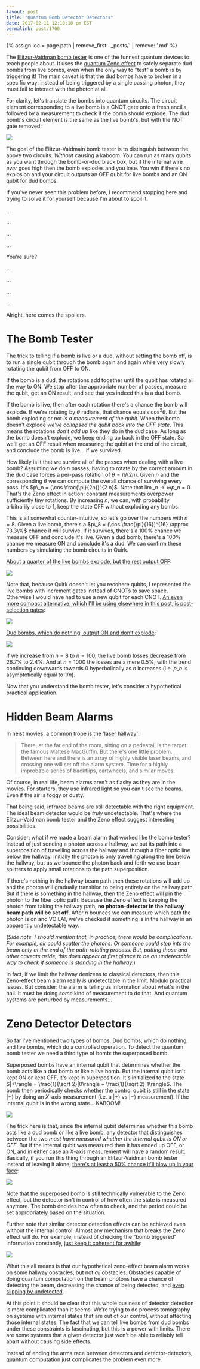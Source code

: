 ```yaml
---
layout: post
title: "Quantum Bomb Detector Detectors"
date: 2017-02-11 12:10:10 pm EST
permalink: post/1700
---
```


{% assign loc = page.path | remove_first: '_posts/' | remove: '.md' %}

The [Elitzur-Vaidman bomb tester](https://en.wikipedia.org/wiki/Elitzur%E2%80%93Vaidman_bomb_tester) is one of the funnest quantum devices to teach people about.
It uses the [quantum Zeno effect](https://en.wikipedia.org/wiki/Quantum_Zeno_effect) to safely separate dud bombs from live bombs, even when the only way to "test" a bomb is by triggering it!
The main caveat is that the dud bombs have to broken in a specific way: instead of being triggered by a single passing photon, they must fail to interact with the photon at all.

For clarity, let's translate the bombs into quantum circuits.
The circuit element corresponding to a live bomb is a CNOT gate onto a fresh ancilla, followed by a measurement to check if the bomb should explode.
The dud bomb's circuit element is the same as the live bomb's, but with the NOT gate removed:

<img style="max-width:100%;" src="/assets/{{ loc }}/live-and-dud-bombs.png"/>

The goal of the Elitzur-Vaidmain bomb tester is to distinguish between the above two circuits.
*Without* causing a kaboom.
You can run as many qubits as you want through the bomb-or-dud black box, but if the internal wire *ever* goes high then the bomb explodes and you lose.
You win if there's no explosion and your circuit outputs an OFF qubit for live bombs and an ON qubit for dud bombs.

If you've never seen this problem before, I recommend stopping here and trying to solve it for yourself because I'm about to spoil it.

...

...

...

...

You're sure?

...

...

...

...

Alright, here comes the spoilers.

# The Bomb Tester

The trick to telling if a bomb is live or a dud, without setting the bomb off, is to run a single qubit through the bomb again and again while very slowly rotating the qubit from OFF to ON.

If the bomb is a dud, the rotations add together until the qubit has rotated all the way to ON.
We stop after the appropriate number of passes, measure the qubit, get an ON result, and see that yes indeed this is a dud bomb.

If the bomb is live, then after each rotation there's a chance the bomb will explode.
If we're rotating by $\theta$ radians, that chance equals $\cos^2 \theta$.
But the bomb exploding or not *is a measurement of the qubit*.
When the bomb doesn't explode *we've collapsed the qubit back into the OFF state*.
This means the rotations *don't add up* like they do in the dud case.
As long as the bomb doesn't explode, we keep ending up back in the OFF state.
So we'll get an OFF result when measuring the qubit at the end of the circuit, and conclude the bomb is live... if we survived.

How likely is it that we survive all of the passes when dealing with a live bomb?
Assuming we do $n$ passes, having to rotate by the correct amount in the dud case forces a per-pass rotation of $\theta = \pi/(2n)$.
Given $n$ and the corresponding $\theta$ we can compute the overall chance of surviving every pass.
It's $p\_n = (\cos \frac{\pi}{2n})^{2 n}$.
Note that $\lim\_{n \rightarrow \infty} p\_n = 0$.
That's the Zeno effect in action: constant measurements overpower sufficiently tiny rotations.
By increasing $n$, we can, with probability arbitrarily close to 1, keep the state OFF without exploding any bombs.

This is all somewhat counter-intuitive, so let's go over the numbers with $n=8$.
Given a live bomb, there's a $p\_8 = (\cos \frac{\pi}{16})^{16} \approx 73.3\%$ chance it will survive.
If it survives, there's a 100% chance we measure OFF and conclude it's live.
Given a dud bomb, there's a 100% chance we measure ON and conclude it's a dud.
We can confirm these numbers by simulating the bomb circuits in Quirk.

[About a quarter of the live bombs explode, but the rest output OFF](http://algorithmicassertions.com/quirk#circuit=%7B%22cols%22%3A%5B%5B%22X%5E%E2%85%9B%22%5D%2C%5B%22%E2%80%A2%22%2C%22inc4%22%5D%2C%5B%22X%5E%E2%85%9B%22%2C%22Chance4%22%5D%2C%5B%22%E2%80%A2%22%2C%22inc4%22%5D%2C%5B%22X%5E%E2%85%9B%22%2C%22Chance4%22%5D%2C%5B%22%E2%80%A2%22%2C%22inc4%22%5D%2C%5B%22X%5E%E2%85%9B%22%2C%22Chance4%22%5D%2C%5B%22%E2%80%A2%22%2C%22inc4%22%5D%2C%5B%22X%5E%E2%85%9B%22%2C%22Chance4%22%5D%2C%5B%22%E2%80%A2%22%2C%22inc4%22%5D%2C%5B%22X%5E%E2%85%9B%22%2C%22Chance4%22%5D%2C%5B%22%E2%80%A2%22%2C%22inc4%22%5D%2C%5B%22X%5E%E2%85%9B%22%2C%22Chance4%22%5D%2C%5B%22%E2%80%A2%22%2C%22inc4%22%5D%2C%5B%22X%5E%E2%85%9B%22%2C%22Chance4%22%5D%2C%5B%22%E2%80%A2%22%2C%22inc4%22%5D%2C%5B1%2C%22%E2%97%A6%22%2C%22%E2%97%A6%22%2C%22%E2%97%A6%22%2C%22%E2%97%A6%22%2C%22X%22%5D%2C%5B1%2C1%2C1%2C1%2C1%2C%22Chance%22%5D%2C%5B%22Chance%22%2C1%2C1%2C1%2C1%2C%22%E2%80%A2%22%5D%5D%7D):

<img style="max-width:100%;" src="/assets/{{ loc }}/live-bomb-circuit.png"/>

Note that, because Quirk doesn't let you recohere qubits, I represented the live bombs with increment gates instead of CNOTs to save space.
Otherwise I would have had to use a new qubit for each CNOT.
[An even more compact alternative, which I'll be using elsewhere in this post, is post-selection gates](http://algorithmicassertions.com/quirk#circuit=%7B%22cols%22%3A%5B%5B%22X%5E%E2%85%9B%22%5D%2C%5B%22%E2%80%A2%22%2C%22X%22%5D%2C%5B%22X%5E%E2%85%9B%22%2C%22%7C0%E2%9F%A9%E2%9F%A80%7C%22%5D%2C%5B%22%E2%80%A2%22%2C%22X%22%5D%2C%5B%22X%5E%E2%85%9B%22%2C%22%7C0%E2%9F%A9%E2%9F%A80%7C%22%5D%2C%5B%22%E2%80%A2%22%2C%22X%22%5D%2C%5B%22X%5E%E2%85%9B%22%2C%22%7C0%E2%9F%A9%E2%9F%A80%7C%22%5D%2C%5B%22%E2%80%A2%22%2C%22X%22%5D%2C%5B%22X%5E%E2%85%9B%22%2C%22%7C0%E2%9F%A9%E2%9F%A80%7C%22%5D%2C%5B%22%E2%80%A2%22%2C%22X%22%5D%2C%5B%22X%5E%E2%85%9B%22%2C%22%7C0%E2%9F%A9%E2%9F%A80%7C%22%5D%2C%5B%22%E2%80%A2%22%2C%22X%22%5D%2C%5B%22X%5E%E2%85%9B%22%2C%22%7C0%E2%9F%A9%E2%9F%A80%7C%22%5D%2C%5B%22%E2%80%A2%22%2C%22X%22%5D%2C%5B%22X%5E%E2%85%9B%22%2C%22%7C0%E2%9F%A9%E2%9F%A80%7C%22%5D%2C%5B%22%E2%80%A2%22%2C%22X%22%5D%2C%5B%22Chance%22%2C%22%7C0%E2%9F%A9%E2%9F%A80%7C%22%5D%5D%7D):

<img style="max-width:100%;" src="/assets/{{ loc }}/live-bomb-circuit-postselection.png"/>

[Dud bombs, which do nothing, output ON and don't explode](http://algorithmicassertions.com/quirk#circuit=%7B%22cols%22%3A%5B%5B%22X%5E%E2%85%9B%22%5D%2C%5B%22%E2%80%A2%22%2C%22~n89m%22%5D%2C%5B%22X%5E%E2%85%9B%22%2C%22Chance4%22%5D%2C%5B%22%E2%80%A2%22%2C%22~n89m%22%5D%2C%5B%22X%5E%E2%85%9B%22%2C%22Chance4%22%5D%2C%5B%22%E2%80%A2%22%2C%22~n89m%22%5D%2C%5B%22X%5E%E2%85%9B%22%2C%22Chance4%22%5D%2C%5B%22%E2%80%A2%22%2C%22~n89m%22%5D%2C%5B%22X%5E%E2%85%9B%22%2C%22Chance4%22%5D%2C%5B%22%E2%80%A2%22%2C%22~n89m%22%5D%2C%5B%22X%5E%E2%85%9B%22%2C%22Chance4%22%5D%2C%5B%22%E2%80%A2%22%2C%22~n89m%22%5D%2C%5B%22X%5E%E2%85%9B%22%2C%22Chance4%22%5D%2C%5B%22%E2%80%A2%22%2C%22~n89m%22%5D%2C%5B%22X%5E%E2%85%9B%22%2C%22Chance4%22%5D%2C%5B%22%E2%80%A2%22%2C%22~n89m%22%5D%2C%5B1%2C%22%E2%97%A6%22%2C%22%E2%97%A6%22%2C%22%E2%97%A6%22%2C%22%E2%97%A6%22%2C%22X%22%5D%2C%5B1%2C1%2C1%2C1%2C1%2C%22Chance%22%5D%2C%5B%22Chance%22%2C1%2C1%2C1%2C1%2C%22%E2%80%A2%22%5D%5D%2C%22gates%22%3A%5B%7B%22id%22%3A%22~n89m%22%2C%22name%22%3A%22dud%22%2C%22circuit%22%3A%7B%22cols%22%3A%5B%5B%22%E2%80%A6%22%2C%22%E2%80%A6%22%2C%22%E2%80%A6%22%2C%22%E2%80%A6%22%5D%5D%7D%7D%5D%7D):

<img style="max-width:100%;" src="/assets/{{ loc }}/dud-bomb-circuit.png"/>

If we increase from $n=8$ to $n=100$, the live bomb losses decrease from $26.7 \%$ to $2.4 \%$.
And at $n=1000$ the losses are a mere $0.5 \%$, with the trend continuing downwards towards 0 hyperbolically as $n$ increases (i.e. $p\_n$ is asymptotically equal to $1/n$).

Now that you understand the bomb tester, let's consider a hypothetical practical application.

# Hidden Beam Alarms

In heist movies, a common trope is the '[laser hallway](http://tvtropes.org/pmwiki/discussion.php?id=kzqd8x3fn16t4vu2x54c3o0x)':

> There, at the far end of the room, sitting on a pedestal, is the target: the famous Maltese MacGuffin.
> But there's one little problem.
> Between here and there is an array of highly visible laser beams, and crossing one will set off the alarm system.
> Time for a highly improbable series of backflips, cartwheels, and similar moves. 

Of course, in real life, beam alarms aren't as flashy as they are in the movies.
For starters, they use infrared light so you can't see the beams.
Even if the air is foggy or dusty.

That being said, infrared beams are still detectable with the right equipment.
The ideal beam detector would be *truly* undetectable.
That's where the Elitzur-Vaidman bomb tester and the Zeno effect suggest interesting possibilities.

Consider: what if we made a beam alarm that worked like the bomb tester?
Instead of just sending a photon across a hallway, we put its path into a superposition of travelling across the hallway and through a fiber optic line below the hallway.
Initially the photon is only travelling along the line below the hallway, but as we bounce the photon back and forth we use beam splitters to apply small rotations to the path superposition.

If there's nothing in the hallway beam path then these rotations will add up and the photon will gradually transition to being entirely on the hallway path.
But if there *is* something in the hallway, then the Zeno effect will pin the photon to the fiber optic path.
Because the Zeno effect is keeping the photon from taking the hallway path, **no photon-detector in the hallway beam path will be set off**.
After $n$ bounces we can measure which path the photon is on and VOILA!, we've checked if something is in the hallway in an apparently undetectable way.

(*Side note. I should mention that, in practice, there would be complications.
For example, air could scatter the photons.
Or someone could step into the beam only at the end of the path-rotating process.
But, putting those and other caveats aside, this does appear at first glance to be an undetectable way to check if someone is standing in the hallway.*)

In fact, if we limit the hallway denizens to classical detectors, then this Zeno-effect beam alarm really *is* undetectable in the limit.
Modulo practical issues.
But consider: the alarm is telling us information about what's in the hall.
It must be doing *some* kind of measurement to do that.
And quantum systems are perturbed by measurements...

# Zeno Detector Detectors

So far I've mentioned two types of bombs.
Dud bombs, which do nothing, and live bombs, which do a controlled operation.
To detect the quantum bomb tester we need a third type of bomb: the superposed bomb.

Superposed bombs have an internal qubit that determines whether the bomb acts like a dud bomb or like a live bomb.
But the internal qubit isn't kept ON or kept OFF, it's kept in superposition.
It's initialized to the state $|+\rangle = \frac{1}{\sqrt 2}|0\rangle + \frac{1}{\sqrt 2}|1\rangle$.
The bomb then periodically checks whether the control qubit is still in the state $|+\rangle$ by doing an $X$-axis measurement (i.e. a $|+\rangle$ vs $|-\rangle$ measurement).
If the internal qubit is in the wrong state... KABOOM!

<img style="max-width:100%;" src="/assets/{{ loc }}/superposed-bomb.png"/>

The trick here is that, since the internal qubit determines whether this bomb acts like a dud bomb or like a live bomb, any detector that distinguishes between the two *must have measured whether the internal qubit is ON or OFF*.
But if the internal qubit was measured then it has ended up OFF, or ON, and in either case an $X$-axis measurement will have a random result.
Basically, if you run this thing through an Elitzur-Vaidman bomb tester instead of leaving it alone, [there's at least a 50% chance it'll blow up in your face](http://algorithmicassertions.com/quirk#circuit=%7B%22cols%22%3A%5B%5B%22X%5E%E2%85%9B%22%2C1%2C%22H%22%5D%2C%5B%22%E2%80%A2%22%2C%22X%22%2C%22%E2%80%A2%22%5D%2C%5B%22X%5E%E2%85%9B%22%2C%22%7C0%E2%9F%A9%E2%9F%A80%7C%22%5D%2C%5B%22%E2%80%A2%22%2C%22X%22%2C%22%E2%80%A2%22%5D%2C%5B%22X%5E%E2%85%9B%22%2C%22%7C0%E2%9F%A9%E2%9F%A80%7C%22%5D%2C%5B%22%E2%80%A2%22%2C%22X%22%2C%22%E2%80%A2%22%5D%2C%5B%22X%5E%E2%85%9B%22%2C%22%7C0%E2%9F%A9%E2%9F%A80%7C%22%5D%2C%5B%22%E2%80%A2%22%2C%22X%22%2C%22%E2%80%A2%22%5D%2C%5B%22X%5E%E2%85%9B%22%2C%22%7C0%E2%9F%A9%E2%9F%A80%7C%22%5D%2C%5B%22%E2%80%A2%22%2C%22X%22%2C%22%E2%80%A2%22%5D%2C%5B%22X%5E%E2%85%9B%22%2C%22%7C0%E2%9F%A9%E2%9F%A80%7C%22%5D%2C%5B%22%E2%80%A2%22%2C%22X%22%2C%22%E2%80%A2%22%5D%2C%5B%22X%5E%E2%85%9B%22%2C%22%7C0%E2%9F%A9%E2%9F%A80%7C%22%5D%2C%5B%22%E2%80%A2%22%2C%22X%22%2C%22%E2%80%A2%22%5D%2C%5B%22X%5E%E2%85%9B%22%2C%22%7C0%E2%9F%A9%E2%9F%A80%7C%22%5D%2C%5B%22%E2%80%A2%22%2C%22X%22%2C%22%E2%80%A2%22%5D%2C%5B%22Chance%22%2C%22%7C0%E2%9F%A9%E2%9F%A80%7C%22%2C%22%7C%2B%E2%9F%A9%E2%9F%A8%2B%7C%22%5D%5D%7D):

<img style="max-width:100%;" src="/assets/{{ loc }}/internal-check-bomb-circuit.png"/>

Note that the superposed bomb is still technically vulnerable to the Zeno effect, but the detector isn't in control of how often the state is measured anymore.
The bomb decides how often to check, and the period could be set appropriately based on the situation.

Further note that similar detector detection effects can be achieved even without the internal control.
Almost any mechanism that breaks the Zeno effect will do.
For example, instead of checking the "bomb triggered" information constantly, [just keep it coherent for awhile](http://algorithmicassertions.com/quirk#circuit=%7B%22cols%22%3A%5B%5B%22X%5E%E2%85%9B%22%5D%2C%5B%22%E2%80%A2%22%2C%22X%22%5D%2C%5B%22X%5E%E2%85%9B%22%5D%2C%5B%22%E2%80%A2%22%2C%22X%22%5D%2C%5B%22X%5E%E2%85%9B%22%5D%2C%5B%22%E2%80%A2%22%2C%22X%22%5D%2C%5B%22X%5E%E2%85%9B%22%5D%2C%5B%22%E2%80%A2%22%2C%22X%22%5D%2C%5B%22X%5E%E2%85%9B%22%5D%2C%5B%22%E2%80%A2%22%2C%22X%22%5D%2C%5B%22X%5E%E2%85%9B%22%5D%2C%5B%22%E2%80%A2%22%2C%22X%22%5D%2C%5B%22X%5E%E2%85%9B%22%5D%2C%5B%22%E2%80%A2%22%2C%22X%22%5D%2C%5B%22X%5E%E2%85%9B%22%5D%2C%5B%22%E2%80%A2%22%2C%22X%22%5D%2C%5B%22Chance%22%2C%22%7C0%E2%9F%A9%E2%9F%A80%7C%22%5D%5D%7D):

<img style="max-width:100%;" src="/assets/{{ loc }}/periodic-check-bomb-circuit.png"/>

What this all means is that our hypothetical zeno-effect beam alarm works on some hallway obstacles, but not *all* obstacles.
Obstacles capable of doing quantum computation on the beam photons have a chance of detecting the beam, decreasing the chance of being detected, and [even slipping by undetected](https://en.wikipedia.org/wiki/Metamaterial_cloaking).

At this point it should be clear that this whole business of detector detection is more complicated than it seems.
We're trying to do process tomography on systems with internal states that are out of our control, without affecting those internal states.
The fact that we can tell live bombs from dud bombs under these constraints is fascinating, but this is a power with limits.
There are some systems that a given detector just won't be able to reliably tell apart without causing side effects.

Instead of ending the arms race between detectors and detector-detectors, quantum computation just complicates the problem even more.
